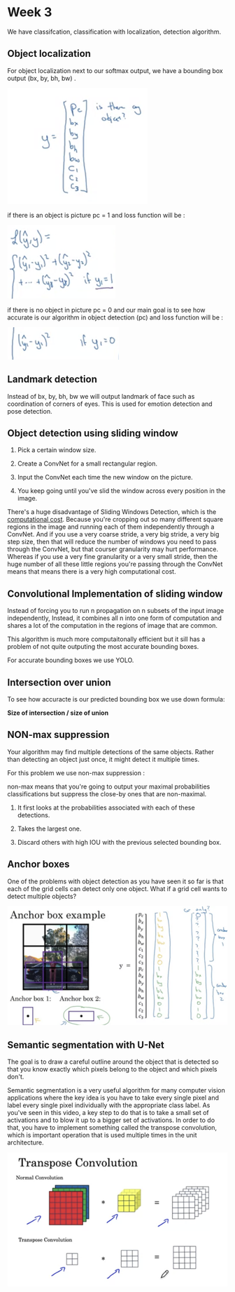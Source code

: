 # Week 3

We have classifcation, classification with localization, detection algorithm.

## Object localization

For object localization next to our softmax output, we have a bounding box output (bx, by, bh, bw) .

![](https://github.com/rojinakashefi/DeepLearningSpecialization/blob/main/Convolutional%20Neural%20Networks/pictures/new-y.png)

if there is an object is picture pc = 1 and loss function will be :

![](https://github.com/rojinakashefi/DeepLearningSpecialization/blob/main/Convolutional%20Neural%20Networks/pictures/ly=1.png)

if there is no object in picture pc = 0 and our main goal is to see how accurate is our algorithm in object detection (pc) and loss function will be : 

![](https://github.com/rojinakashefi/DeepLearningSpecialization/blob/main/Convolutional%20Neural%20Networks/pictures/ly=0.png)

## Landmark detection

Instead of bx, by, bh, bw we will output landmark of face such as coordination of corners of eyes. This is used for emotion detection and pose detection.

## Object detection using sliding window

1. Pick a certain window size.

2. Create a ConvNet for a  small rectangular region.

3. Input the ConvNet each time the new window on the picture.

4. You keep going until you've slid the window across every position in the image.

There's a huge disadvantage of Sliding Windows Detection, which is the <u>computational cost</u>. Because you're cropping out so many different square regions in the image and running each of them independently through a ConvNet. And if you use a very coarse stride, a very big stride, a very big step size, then that will reduce the number of windows you need to pass through the ConvNet, but that courser granularity may hurt performance. Whereas if you use a very fine granularity or a very small stride, then the huge number of all these little regions you're passing through the ConvNet means that means there is a very high computational cost.

## Convolutional Implementation of sliding window

Instead of forcing you to run n propagation on n subsets of the input image independently, Instead, it combines all n into one form of computation and shares a lot of the computation in the regions of image that are common. 

This algorithm is much more computaitonally efficient but it sill has a problem of not quite outputing the most accurate bounding boxes.

For accurate bounding boxes we use YOLO.

## Intersection over union

To see how accuracte is our predicted bounding box we use down formula:

**Size of intersection / size of union**

## NON-max suppression

Your algorithm may find multiple detections of the same objects. Rather than detecting an object just once, it might detect it multiple times.

For this problem we use non-max suppression :

non-max means that you're going to output your maximal probabilities classifications but suppress the close-by ones that are non-maximal.

1. It first looks at the probabilities associated with each of these detections.

2. Takes the largest one.

3. Discard others with high IOU with the previous selected bounding box.

## Anchor boxes

One of the problems with object detection as you have seen it so far is that each of the grid cells can detect only one object. What if a grid cell wants to detect multiple objects?

![](https://github.com/rojinakashefi/DeepLearningSpecialization/blob/main/Convolutional%20Neural%20Networks/pictures/anchor-boxes.png)

## Semantic segmentation with U-Net

The goal is to draw a careful outline around the object that is detected so that you know exactly which pixels belong to the object and which pixels don't.

Semantic segmentation is a very useful algorithm for many computer vision applications where the key idea is you have to take every single pixel and label every single pixel individually with the appropriate class label. As you've seen in this video, a key step to do that is to take a small set of activations and to blow it up to a bigger set of activations. In order to do that, you have to implement something called the transpose convolution, which is important operation that is used multiple times in the unit architecture.

![](https://github.com/rojinakashefi/DeepLearningSpecialization/blob/main/Convolutional%20Neural%20Networks/pictures/transpose-convolution.png)
